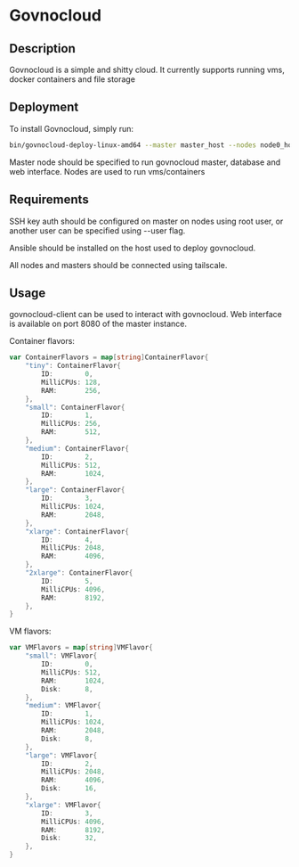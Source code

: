 # Govnocloud

## Description

Govnocloud is a simple and shitty cloud.
It currently supports running vms, docker containers and file storage

## Deployment

To install Govnocloud, simply run:
```bash
bin/govnocloud-deploy-linux-amd64 --master master_host --nodes node0_host, node1_host
```
Master node should be specified to run govnocloud master, database and web interface.
Nodes are used to run vms/containers

## Requirements

SSH key auth should be configured on master on nodes using root user, or another user can be specified using --user flag.

Ansible should be installed on the host used to deploy govnocloud.

All nodes and masters should be connected using tailscale.

## Usage

govnocloud-client can be used to interact with govnocloud.
Web interface is available on port 8080 of the master instance.

Container flavors:
```go
var ContainerFlavors = map[string]ContainerFlavor{
	"tiny": ContainerFlavor{
		ID:        0,
		MilliCPUs: 128,
		RAM:       256,
	},
	"small": ContainerFlavor{
		ID:        1,
		MilliCPUs: 256,
		RAM:       512,
	},
	"medium": ContainerFlavor{
		ID:        2,
		MilliCPUs: 512,
		RAM:       1024,
	},
	"large": ContainerFlavor{
		ID:        3,
		MilliCPUs: 1024,
		RAM:       2048,
	},
	"xlarge": ContainerFlavor{
		ID:        4,
		MilliCPUs: 2048,
		RAM:       4096,
	},
	"2xlarge": ContainerFlavor{
		ID:        5,
		MilliCPUs: 4096,
		RAM:       8192,
	},
}
```

VM flavors:
```go
var VMFlavors = map[string]VMFlavor{
	"small": VMFlavor{
		ID:        0,
		MilliCPUs: 512,
		RAM:       1024,
		Disk:      8,
	},
	"medium": VMFlavor{
		ID:        1,
		MilliCPUs: 1024,
		RAM:       2048,
		Disk:      8,
	},
	"large": VMFlavor{
		ID:        2,
		MilliCPUs: 2048,
		RAM:       4096,
		Disk:      16,
	},
	"xlarge": VMFlavor{
		ID:        3,
		MilliCPUs: 4096,
		RAM:       8192,
		Disk:      32,
	},
}
```